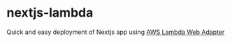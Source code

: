 # nextjs-lambda


Quick and easy deployment of Nextjs app using [AWS Lambda Web Adapter](https://github.com/awslabs/aws-lambda-web-adapter)